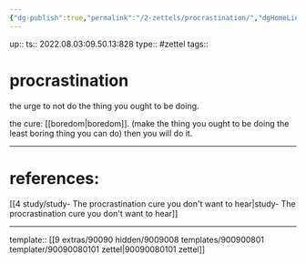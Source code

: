 ```yaml
---
{"dg-publish":true,"permalink":"/2-zettels/procrastination/","dgHomeLink":true,"dgPassFrontmatter":false}
---
```


up:: 
ts:: 2022.08.03:09.50.13:828
type:: #zettel
tags:: 

# procrastination

the urge to not do the thing you ought to be doing.

the cure: [[boredom|boredom]].
(make the thing you ought to be doing the least boring thing you can do)
then you will do it.

---
# references:

[[4 study/study- The procrastination cure you don't want to hear|study- The procrastination cure you don't want to hear]]

---
template:: [[9 extras/90090 hidden/9009008 templates/900900801 templater/90090080101 zettel|90090080101 zettel]]
